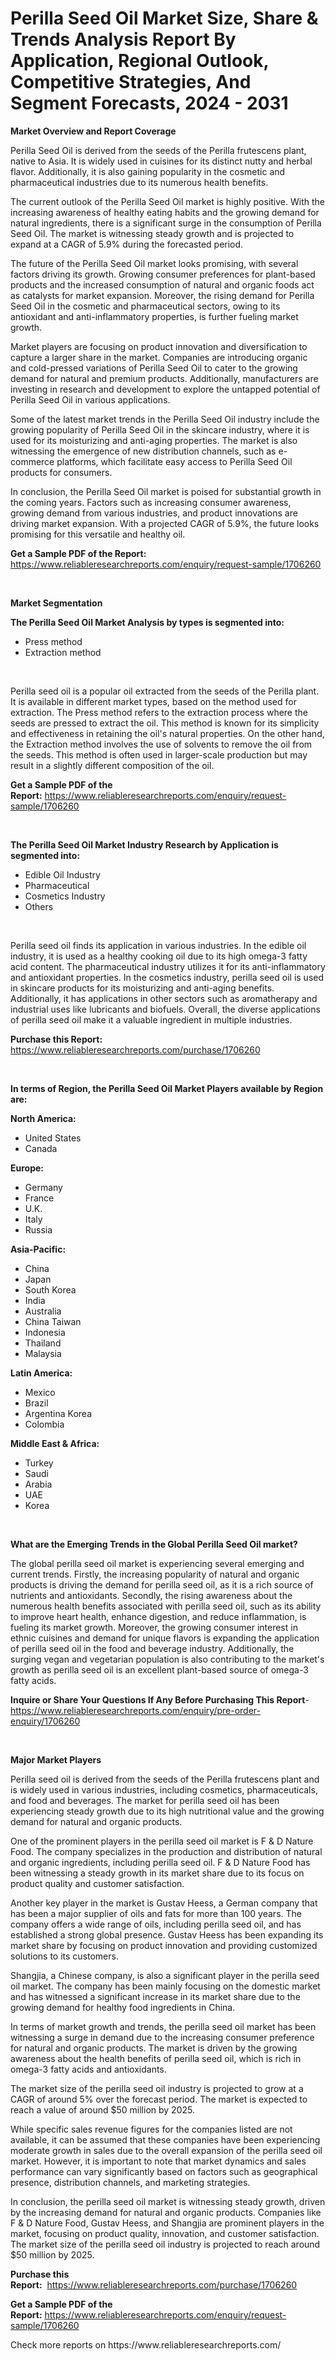 <p><h1>Perilla Seed Oil Market Size, Share & Trends Analysis Report By Application, Regional Outlook, Competitive Strategies, And Segment Forecasts, 2024 - 2031</h1></p><p><strong>Market Overview and Report Coverage</strong></p>
<p><p>Perilla Seed Oil is derived from the seeds of the Perilla frutescens plant, native to Asia. It is widely used in cuisines for its distinct nutty and herbal flavor. Additionally, it is also gaining popularity in the cosmetic and pharmaceutical industries due to its numerous health benefits.</p><p>The current outlook of the Perilla Seed Oil market is highly positive. With the increasing awareness of healthy eating habits and the growing demand for natural ingredients, there is a significant surge in the consumption of Perilla Seed Oil. The market is witnessing steady growth and is projected to expand at a CAGR of 5.9% during the forecasted period.</p><p>The future of the Perilla Seed Oil market looks promising, with several factors driving its growth. Growing consumer preferences for plant-based products and the increased consumption of natural and organic foods act as catalysts for market expansion. Moreover, the rising demand for Perilla Seed Oil in the cosmetic and pharmaceutical sectors, owing to its antioxidant and anti-inflammatory properties, is further fueling market growth.</p><p>Market players are focusing on product innovation and diversification to capture a larger share in the market. Companies are introducing organic and cold-pressed variations of Perilla Seed Oil to cater to the growing demand for natural and premium products. Additionally, manufacturers are investing in research and development to explore the untapped potential of Perilla Seed Oil in various applications.</p><p>Some of the latest market trends in the Perilla Seed Oil industry include the growing popularity of Perilla Seed Oil in the skincare industry, where it is used for its moisturizing and anti-aging properties. The market is also witnessing the emergence of new distribution channels, such as e-commerce platforms, which facilitate easy access to Perilla Seed Oil products for consumers.</p><p>In conclusion, the Perilla Seed Oil market is poised for substantial growth in the coming years. Factors such as increasing consumer awareness, growing demand from various industries, and product innovations are driving market expansion. With a projected CAGR of 5.9%, the future looks promising for this versatile and healthy oil.</p></p>
<p><strong>Get a Sample PDF of the Report:</strong> <a href="https://www.reliableresearchreports.com/enquiry/request-sample/1706260">https://www.reliableresearchreports.com/enquiry/request-sample/1706260</a></p>
<p>&nbsp;</p>
<p><strong>Market Segmentation</strong></p>
<p><strong>The Perilla Seed Oil Market Analysis by types is segmented into:</strong></p>
<p><ul><li>Press method</li><li>Extraction method</li></ul></p>
<p>&nbsp;</p>
<p><p>Perilla seed oil is a popular oil extracted from the seeds of the Perilla plant. It is available in different market types, based on the method used for extraction. The Press method refers to the extraction process where the seeds are pressed to extract the oil. This method is known for its simplicity and effectiveness in retaining the oil's natural properties. On the other hand, the Extraction method involves the use of solvents to remove the oil from the seeds. This method is often used in larger-scale production but may result in a slightly different composition of the oil.</p></p>
<p><strong>Get a Sample PDF of the Report:</strong>&nbsp;<a href="https://www.reliableresearchreports.com/enquiry/request-sample/1706260">https://www.reliableresearchreports.com/enquiry/request-sample/1706260</a></p>
<p>&nbsp;</p>
<p><strong>The Perilla Seed Oil Market Industry Research by Application is segmented into:</strong></p>
<p><ul><li>Edible Oil Industry</li><li>Pharmaceutical</li><li>Cosmetics Industry</li><li>Others</li></ul></p>
<p>&nbsp;</p>
<p><p>Perilla seed oil finds its application in various industries. In the edible oil industry, it is used as a healthy cooking oil due to its high omega-3 fatty acid content. The pharmaceutical industry utilizes it for its anti-inflammatory and antioxidant properties. In the cosmetics industry, perilla seed oil is used in skincare products for its moisturizing and anti-aging benefits. Additionally, it has applications in other sectors such as aromatherapy and industrial uses like lubricants and biofuels. Overall, the diverse applications of perilla seed oil make it a valuable ingredient in multiple industries.</p></p>
<p><strong>Purchase this Report:</strong>&nbsp; <a href="https://www.reliableresearchreports.com/purchase/1706260">https://www.reliableresearchreports.com/purchase/1706260</a></p>
<p>&nbsp;</p>
<p><strong>In terms of Region, the Perilla Seed Oil Market Players available by Region are:</strong></p>
<p>
    <p> <strong> North America: </strong>
        <ul>
            <li>United States</li>
            <li>Canada</li>
        </ul>
        </p> 
    <p> <strong> Europe: </strong>
        <ul>
            <li>Germany</li>
            <li>France</li>
            <li>U.K.</li>
            <li>Italy</li>
            <li>Russia</li>
        </ul>
        </p> 
    <p> <strong> Asia-Pacific: </strong>
        <ul>
            <li>China</li>
            <li>Japan</li>
            <li>South Korea</li>
            <li>India</li>
            <li>Australia</li>
            <li>China Taiwan</li>
            <li>Indonesia</li>
            <li>Thailand</li>
            <li>Malaysia</li>
        </ul>
        </p> 
    <p> <strong> Latin America: </strong>
        <ul>
            <li>Mexico</li>
            <li>Brazil</li>
            <li>Argentina Korea</li>
            <li>Colombia</li>
        </ul>
        </p> 
    <p> <strong> Middle East & Africa: </strong>
        <ul>
            <li>Turkey</li>
            <li>Saudi</li>
            <li>Arabia</li>
            <li>UAE</li>
            <li>Korea</li>
        </ul>
    </p>
    </p>
<p>&nbsp;</p>
<p><strong>What are the Emerging Trends in the Global Perilla Seed Oil market?</strong></p>
<p><p>The global perilla seed oil market is experiencing several emerging and current trends. Firstly, the increasing popularity of natural and organic products is driving the demand for perilla seed oil, as it is a rich source of nutrients and antioxidants. Secondly, the rising awareness about the numerous health benefits associated with perilla seed oil, such as its ability to improve heart health, enhance digestion, and reduce inflammation, is fueling its market growth. Moreover, the growing consumer interest in ethnic cuisines and demand for unique flavors is expanding the application of perilla seed oil in the food and beverage industry. Additionally, the surging vegan and vegetarian population is also contributing to the market's growth as perilla seed oil is an excellent plant-based source of omega-3 fatty acids.</p></p>
<p><strong>Inquire or Share Your Questions If Any Before Purchasing This Report</strong>- <a href="https://www.reliableresearchreports.com/enquiry/pre-order-enquiry/1706260">https://www.reliableresearchreports.com/enquiry/pre-order-enquiry/1706260</a></p>
<p>&nbsp;</p>
<p><strong>Major Market Players</strong></p>
<p><p>Perilla seed oil is derived from the seeds of the Perilla frutescens plant and is widely used in various industries, including cosmetics, pharmaceuticals, and food and beverages. The market for perilla seed oil has been experiencing steady growth due to its high nutritional value and the growing demand for natural and organic products.</p><p>One of the prominent players in the perilla seed oil market is F & D Nature Food. The company specializes in the production and distribution of natural and organic ingredients, including perilla seed oil. F & D Nature Food has been witnessing a steady growth in its market share due to its focus on product quality and customer satisfaction.</p><p>Another key player in the market is Gustav Heess, a German company that has been a major supplier of oils and fats for more than 100 years. The company offers a wide range of oils, including perilla seed oil, and has established a strong global presence. Gustav Heess has been expanding its market share by focusing on product innovation and providing customized solutions to its customers.</p><p>Shangjia, a Chinese company, is also a significant player in the perilla seed oil market. The company has been mainly focusing on the domestic market and has witnessed a significant increase in its market share due to the growing demand for healthy food ingredients in China.</p><p>In terms of market growth and trends, the perilla seed oil market has been witnessing a surge in demand due to the increasing consumer preference for natural and organic products. The market is driven by the growing awareness about the health benefits of perilla seed oil, which is rich in omega-3 fatty acids and antioxidants.</p><p>The market size of the perilla seed oil industry is projected to grow at a CAGR of around 5% over the forecast period. The market is expected to reach a value of around $50 million by 2025.</p><p>While specific sales revenue figures for the companies listed are not available, it can be assumed that these companies have been experiencing moderate growth in sales due to the overall expansion of the perilla seed oil market. However, it is important to note that market dynamics and sales performance can vary significantly based on factors such as geographical presence, distribution channels, and marketing strategies.</p><p>In conclusion, the perilla seed oil market is witnessing steady growth, driven by the increasing demand for natural and organic products. Companies like F & D Nature Food, Gustav Heess, and Shangjia are prominent players in the market, focusing on product quality, innovation, and customer satisfaction. The market size of the perilla seed oil industry is projected to reach around $50 million by 2025.</p></p>
<p><strong>Purchase this Report:</strong>&nbsp;&nbsp;<a href="https://www.reliableresearchreports.com/purchase/1706260">https://www.reliableresearchreports.com/purchase/1706260</a></p>
<p></p>
<p><strong>Get a Sample PDF of the Report:</strong>&nbsp;<a href="https://www.reliableresearchreports.com/enquiry/request-sample/1706260">https://www.reliableresearchreports.com/enquiry/request-sample/1706260</a></p>
<p>Check more reports on https://www.reliableresearchreports.com/</p>